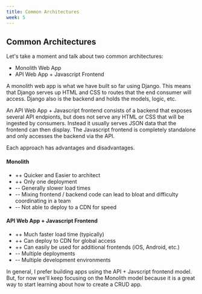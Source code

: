 ```yaml
---
title: Common Architectures
week: 5
---
```


## Common Architectures
Let's take a moment and talk about two common architectures:
* Monolith Web App
* API Web App + Javascript Frontend

A monolith web app is what we have built so far using Django. This means that Django serves up HTML and CSS to routes that the end consumer will access. Django also is the backend and holds the models, logic, etc.

An API Web App + Javascript frontend consists of a backend that exposes several API endpionts, but does not serve any HTML or CSS that will be ingested by consumers. Instead it usually serves JSON data that the frontend can then display. The Javascript frontend is completely standalone and only accesses the backend via the API.

Each approach has advantages and disadvantages.

#### Monolith
* ++ Quicker and Easier to architect
* ++ Only one deployment
* -- Generally slower load times
* -- Mixing frontend / backend code can lead to bloat and difficulty coordinating in a team
* -- Not able to deploy to a CDN for speed

#### API Web App + Javascript Frontend
* ++ Much faster load time (typically)
* ++ Can deploy to CDN for global access
* ++ Can easily be used for additional frontends (iOS, Android, etc.)
* -- Multiple deployments
* -- Multiple development environments

In general, I prefer building apps using the API + Javscript frontend model. But, for now we'll keep focusing on the Monolith model because it is a great way to start learning about how to create a CRUD app.